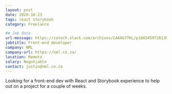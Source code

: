 ```yaml
---
layout: post
date: 2020-10-23
tags: react storybook
category: Freelance

## Job data
url-message: https://zatech.slack.com/archives/CA6AG7TKL/p1603459726130200
jobtitle: Front-end developer
company: NML
company-url: https://nml.co.za/
location: Remote
salary: Negotiable
contact: justin@nml.co.za
---
```


Looking for a front-end dev with React and Storybook experience to help out on a project for a couple of weeks.
